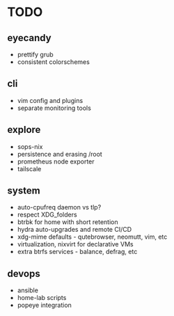 # TODO

## eyecandy
- prettify grub
- consistent colorschemes

## cli
- vim config and plugins
- separate monitoring tools

## explore
- sops-nix
- persistence and erasing /root
- prometheus node exporter
- tailscale

## system
- auto-cpufreq daemon vs tlp?
- respect XDG_folders
- btrbk for home with short retention
- hydra auto-upgrades and remote CI/CD
- xdg-mime defaults - qutebrowser, neomutt, vim, etc
- virtualization, nixvirt for declarative VMs
- extra btrfs services - balance, defrag, etc

## devops
- ansible
- home-lab scripts
- popeye integration
